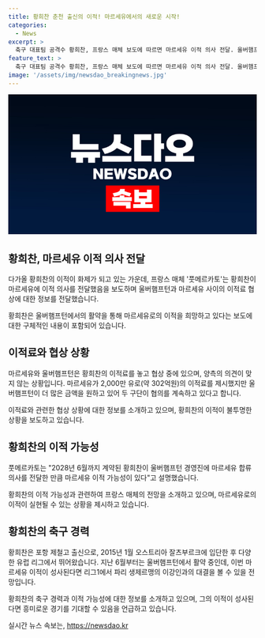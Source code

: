 ```yaml
---
title: 황희찬 춘천 출신의 이적! 마르세유에서의 새로운 시작!
categories:
  - News
excerpt: >
  축구 대표팀 공격수 황희찬, 프랑스 매체 보도에 따르면 마르세유 이적 의사 전달. 울버햄프턴과 마르세유 이적료 문제로 의견 차이. 황희찬은 마르세유 합류 희망, 이적 가능성 제기되지만 이적료 문제 해결이 필요해 보임. 
feature_text: >
  축구 대표팀 공격수 황희찬, 프랑스 매체 보도에 따르면 마르세유 이적 의사 전달. 울버햄프턴과 마르세유 이적료 문제로 의견 차이. 황희찬은 마르세유 합류 희망, 이적 가능성 제기되지만 이적료 문제 해결이 필요해 보임. 
image: '/assets/img/newsdao_breakingnews.jpg'
---
```


<p><img src="/assets/img/newsdao_breakingnews.jpg" alt="flaretime 속보" /></p>

<h2 data-ke-size="size26">황희찬, 마르세유 이적 의사 전달</h2>

<p>다가올 황희찬의 이적이 화제가 되고 있는 가운데, 프랑스 매체 '풋메르카토'는 황희찬이 마르세유에 이적 의사를 전달했음을 보도하며 울버햄프턴과 마르세유 사이의 이적료 협상에 대한 정보를 전달했습니다.</p>

<p data-ke-size="size16">황희찬은 울버햄프턴에서의 활약을 통해 마르세유로의 이적을 희망하고 있다는 보도에 대한 구체적인 내용이 포함되어 있습니다.</p>

<h2 data-ke-size="size26">이적료와 협상 상황</h2>

<p>마르세유와 울버햄프턴은 황희찬의 이적료를 놓고 협상 중에 있으며, 양측의 의견이 맞지 않는 상황입니다. 마르세유가 2,000만 유로(약 302억원)의 이적료를 제시했지만 울버햄프턴이 더 많은 금액을 원하고 있어 두 구단이 협의를 계속하고 있다고 합니다.</p>

<p data-ke-size="size16">이적료와 관련한 협상 상황에 대한 정보를 소개하고 있으며, 황희찬의 이적이 불투명한 상황을 보도하고 있습니다.</p>

<h2 data-ke-size="size26">황희찬의 이적 가능성</h2>

<p>풋메르카토는 "2028년 6월까지 계약된 황희찬이 울버햄프턴 경영진에 마르세유 합류 의사를 전달한 만큼 마르세유 이적 가능성이 있다"고 설명했습니다.</p>

<p data-ke-size="size16">황희찬의 이적 가능성과 관련하여 프랑스 매체의 전망을 소개하고 있으며, 마르세유로의 이적이 실현될 수 있는 상황을 제시하고 있습니다.</p>

<h2 data-ke-size="size26">황희찬의 축구 경력</h2>

<p>황희찬은 포항 제철고 출신으로, 2015년 1월 오스트리아 잘츠부르크에 입단한 후 다양한 유럽 리그에서 뛰어왔습니다. 지난 6월부터는 울버햄프턴에서 활약 중인데, 이번 마르세유 이적이 성사된다면 리그1에서 파리 생제르맹의 이강인과의 대결을 볼 수 있을 전망입니다.</p>

<p data-ke-size="size16">황희찬의 축구 경력과 이적 가능성에 대한 정보를 소개하고 있으며, 그의 이적이 성사된다면 흥미로운 경기를 기대할 수 있음을 언급하고 있습니다.</p>
실시간 뉴스 속보는, <a href="https://newsdao.kr" rel="dofollow">https://newsdao.kr</a>


